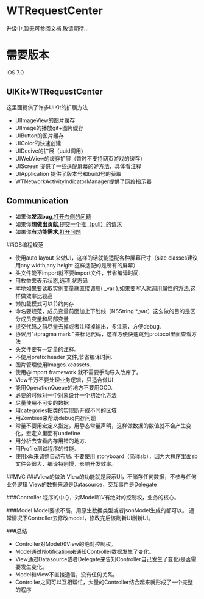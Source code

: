 WTRequestCenter
===============


升级中,暂无可参阅文档,敬请期待...


需要版本  
===============
iOS 7.0


##  UIKit+WTRequestCenter
这里面提供了许多UIKit的扩展方法
- UIImageView的图片缓存
- UIImage的播放gif+图片缓存
- UIButton的图片缓存
- UIColor的快速创建
- UIDecive的扩展（uuid调用）
- UIWebView的缓存扩展（暂时不支持网页游戏的缓存）
- UIScreen 提供了一些适配屏幕的好方法，具体看注释
- UIApplication 提供了版本号和build号的获取
- WTNetworkActivityIndicatorManager提供了网络指示器

## Communication  
- 如果你**发现bug**,<a href="https://github.com/swtlovewtt/WTRequestCenter/issues">打开右侧的问题</a>
- 如果你**想做出贡献**,<a href="https://github.com/swtlovewtt/WTRequestCenter/pulls">提交一个推（pull）的请求</a>
- 如果你**有功能需求**,<a href="https://github.com/swtlovewtt/WTRequestCenter/issues">打开问题</a>








##iOS编程规范

 - 使用auto layout 来做UI，这样的话就能适配各种屏幕尺寸（size classes建议用any width,any height 这样适配的是所有的屏幕）
 - 头文件能不import就不要import文件，节省编译时间.
 - 用枚举来表示状态,选项,状态码
 - 本地如果要读取实例变量就直接调用( _var ),如果要写入就调用属性的方法,这样做效率比较高
 - 懒加载模式可以节约内存
 - 命名要规范，成员变量前面加上下划线（NSString *_var）这么做的目的是区分成员变量和局部变量
 - 提交代码之前尽量去掉或者注释掉输出，多注意，方便debug.
 - 协议用"#pragma mark  <protocol>"来标记代码，这样方便快速跳到protocol里面查看方法
 - 头文件要有一定量的注释.
 - 不使用prefix header 文件,节省编译时间.
 - 图片管理使用Images.xcassets.
 - 使用@import framework 就不需要手动导入改库了。
 - View千万不要处理业务逻辑，只适合做UI
 - 能用OperationQueue的地方不要用GCD.
 - 必要的时候对一个对象设计一个初始化方法
 - 尽量使用不可变的数据
 - 用categories把类的实现断开成不同的区域
 - 用Zombies来帮助debug内存问题
 - 常量不要用宏定义指定，用静态常量声明，这样做数据的数值就不会产生变化，宏定义里面有undefine
 - 用分析去查看内存用错的地方.
 - 用Profile测试程序的性能.
 - 使用xib来调整自动布局. 不要使用 storyboard（简称sb），因为大程序里面sb文件会很大，编译特别慢，影响开发效率。

##MVC
###View的做法
View的功能就是展示UI，不储存任何数据，不参与任何业务逻辑
View的数据来源是Datasource，交互事件是Delegate

###Controller
程序的中心，对Model和V有绝对的控制权，业务的核心。

###Model
Model要求不高，用原生数据类型或者jsonModel生成的都可以。
通常情况下Controller去修改model，修改完后该刷新UI刷新UI。


###总结
 - Controller对Model和View的绝对控制权。
 - Model通过Notification来通知Controller数据发生了变化。
 - View通过Datasource或者Delegate来告知Controller自己发生了变化/是否需要发生变化。
 - Model和View不直接通信，没有任何关系。
 - Controller之间可以互相帮忙，大量的Controller结合起来就形成了一个完整的程序
